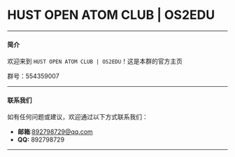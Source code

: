 # HUST OPEN ATOM CLUB | OS2EDU

---

#### 简介

欢迎来到 `HUST OPEN ATOM CLUB | OS2EDU`！这是本群的官方主页

群号：554359007

---

#### 联系我们

如有任何问题或建议，欢迎通过以下方式联系我们：

- **邮箱**:892798729@qq.com
- **QQ:** 892798729

---
